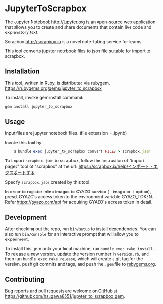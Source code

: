 # JupyterToScrapbox

The Jupyter Notebook http://jupyter.org is an open-source web application that allows you to create and share documents that contain live code and explanatory text.

Scrapbox http://scrapbox.io is a novel note-taking service for teams.

This tool converts jupyter notebook files to json file suitable for import to scrapbox.

## Installation

This tool, written in Ruby, is distributed via rubygem. https://rubygems.org/gems/jupyter_to_scrapbox

To install, invoke gem install command:

```ruby
gem install jupyter_to_scrapbox
```

## Usage

Input files are jupyter notebook files. (file extension = .ipynb)

Invoke this tool by:

```ruby
    $ bundle exec jupyter_to_scrapbox convert FILES > scrapbox.json
```

To import `scrapbox.json` to scrapbox, follow the instruction of "import pages" tool of "scrapbox" at the url:
    https://scrapbox.io/help/インポート・エクスポートする

Specify `scrapbox.json` created by this tool.

In order to register inline images to GYAZO service (--image or -i option),
preset GYAZO's access token to the environment variable GYAZO_TOKEN.
Refer https://gyazo.com/api for acquiring GYAZO's access token in detail.

## Development

After checking out the repo, run `bin/setup` to install dependencies. You can also run `bin/console` for an interactive prompt that will allow you to experiment.

To install this gem onto your local machine, run `bundle exec rake install`. To release a new version, update the version number in `version.rb`, and then run `bundle exec rake release`, which will create a git tag for the version, push git commits and tags, and push the `.gem` file to [rubygems.org](https://rubygems.org).

## Contributing

Bug reports and pull requests are welcome on GitHub at https://github.com/hsugawa8651/jupyter_to_scrapbox_gem.
